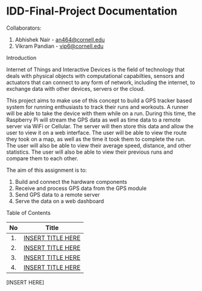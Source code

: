 # IDD-Final-Project Documentation

Collaborators:

1. Abhishek Nair - an464@cornell.edu
2. Vikram Pandian - vip6@cornell.edu

Introduction

Internet of Things and Interactive Devices is the field of technology that deals with physical objects with computational capabilties, sensors and actuators that can connect to any form of network, including the internet, to exchange data with other devices, servers or the cloud.

This project aims to make use of this concept to build a GPS tracker based system for running enthusiasts to track their runs and workouts. A runner will be able to take the device with them while on a run. During this time, the Raspberry Pi will stream the GPS data as well as time data to a remote server via WiFi or Cellular. The server will then store this data and allow the user to view it on a web interface. The user will be able to view the route they took on a map, as well as the time it took them to complete the run. The user will also be able to view their average speed, distance, and other statistics. The user will also be able to view their previous runs and compare them to each other.

The aim of this assignment is to:

1. Build and connect the hardware components
2. Receive and process GPS data from the GPS module
3. Send GPS data to a remote server
4. Serve the data on a web dashboard

Table of Contents

<div align="center">

| No      |  Title 
| :---:   | :---: 
| 1.      | [INSERT TITLE HERE]()
| 2.      | [INSERT TITLE HERE]()
| 3.      | [INSERT TITLE HERE]()
| 4.      | [INSERT TITLE HERE]()

</div>

[INSERT HERE]